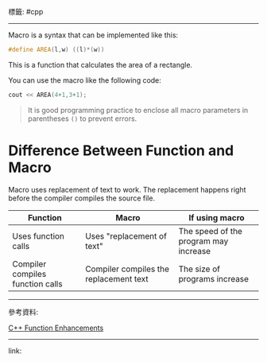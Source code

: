 標籤: #cpp 

---

Macro is a syntax that can be implemented like this:

```cpp
#define AREA(l,w) ((l)*(w))
```

This is a function that calculates the area of a rectangle.

You can use the macro like the following code:

```cpp
cout << AREA(4+1,3+1);
```

> It is good programming practice to enclose all macro parameters in parentheses `()` to prevent errors.

# Difference Between Function and Macro

Macro uses replacement of text to work. The replacement happens right before the compiler compiles the source file.

| Function                         | Macro                                  | If using macro                        |
| -------------------------------- | -------------------------------------- | ------------------------------------- |
| Uses function calls              | Uses "replacement of text"             | The speed of the program may increase |
| Compiler compiles function calls | Compiler compiles the replacement text | The size of programs increase         | 

---

參考資料:

[C++ Function Enhancements](https://youtu.be/VQdfD5xma0k)

---

link:

